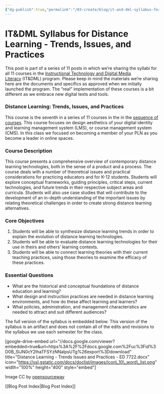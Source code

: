 ```yaml
---
{"dg-publish":true,"permalink":"/03-create/blog/it-and-dml-syllabus-for-distance-learning-trends-issues-and-practices/","title":"IT&DML Syllabus for Distance Learning: Trends, Issues, and Practices","tags":["itdml"]}
---
```


# IT&DML Syllabus for Distance Learning - Trends, Issues, and Practices

This post is part of a series of 11 posts in which we’re sharing the syllabi for all 11 courses in the [Instructional Technology and Digital Media Literacy](http://www.newhaven.edu/4486/academic-programs/graduate-programs/instructional-technologies/) (IT&DML) program. Please keep in mind the materials we’re sharing here are the documents and specifics as approved when we initially launched the program. The “real” implementation of these courses is a bit different as we embrace new digital texts and tools.

### Distance Learning: Trends, Issues, and Practices

This course is the seventh in a series of 11 courses in the in the [sequence of courses](http://wiobyrne.com/course-sequence-for-the-instructional-technology-digital-media-literacy-program/). This course focuses on design aesthetics of your digital identity and learning management system (LMS), or course management system (CMS). In this class we focused on becoming a member of your PLN as you become a leader in online spaces.

### Course Description

This course presents a comprehensive overview of contemporary distance learning technologies, both in the sense of a product and a process. The course deals with a number of theoretical issues and practical considerations for practicing educators and for K-12 students. Students will explore conceptual frameworks, guiding principles, critical steps, current technologies, and future trends in their respective subject areas and curricula. Students will also use case studies that will contribute to the development of an in-depth understanding of the important issues by relating theoretical challenges in order to create strong distance learning alternatives.

### Core Objectives

1. Students will be able to synthesize distance learning trends in order to explain the evolution of distance learning technologies.
2. Students will be able to evaluate distance learning technologies for their use in theirs and others’ learning contexts.
3. Students will be able to connect learning theories with their current teaching practices, using those theories to examine the efficacy of these practices.

### Essential Questions

- What are the historical and conceptual foundations of distance education and learning?
- What design and instruction practices are needed in distance learning environments, and how do these affect learning and learners?
- What policies, administration, and management characteristics are needed to attract and suit different audiences?

The full version of the syllabus is embedded below. This version of the syllabus is an artifact and does not contain all of the edits and revisions to the syllabus we use each semester for the class.

\[google-drive-embed url="//docs.google.com/viewer?embedded=true&url=https%3A%2F%2Fdocs.google.com%2Fuc%3Fid%3D0B\_SIJN0cY2IhaTFSYzNNalpsUTg%26export%3Ddownload" title="Distance Learning - Trends Issues and Practices - ED 7722.docx" icon="https://ssl.gstatic.com/docs/doclist/images/icon\_10\_word\_list.png" width="100%" height="400" style="embed"\]

Image CC by [opensourceway](https://www.flickr.com/photos/opensourceway/5319988083/in/set-72157623343017387)

[[Blog Post Index\|Blog Post Index]]